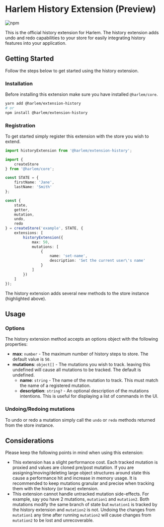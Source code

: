 # Harlem History Extension (Preview)

![npm](https://img.shields.io/npm/v/@harlem/extension-history)

This is the official history extension for Harlem. The history extension adds undo and redo capabilities to your store for easily integrating history features into your application. 

## Getting Started

Follow the steps below to get started using the history extension.

### Installation

Before installing this extension make sure you have installed `@harlem/core`.

```bash
yarn add @harlem/extension-history
# or
npm install @harlem/extension-history
```


### Registration

To get started simply register this extension with the store you wish to extend.

```typescript
import historyExtension from '@harlem/extension-history';

import {
    createStore
} from '@harlem/core';

const STATE = {
    firstName: 'Jane',
    lastName: 'Smith'
};

const {
    state,
    getter,
    mutation,
    undo,
    redo
} = createStore('example', STATE, {
    extensions: [
        historyExtension({
            max: 50,
            mutations: [
                {
                    name: 'set-name',
                    description: 'Set the current user\'s name'
                }
            ]
        })
    ]
});
```

The history extension adds several new methods to the store instance (highlighted above).


## Usage

### Options
The history extension method accepts an options object with the following properties:

- **max**: `number` - The maximum number of history steps to store. The default value is `50`.
- **mutations**: `object[]` - The mutations you wish to track. leaving this undefined will cause all mutations to be tracked. The default is undefined.
    - **name**: `string` - The name of the mutation to track. This must match the name of a registered mutation.
    - **description**: `string?` - An optional description of the mutations intentions. This is useful for displaying a list of commands in the UI.

### Undoing/Redoing mutations
To undo or redo a mutation simply call the `undo` or `redo` methods returned from the store instance.

## Considerations
Please keep the following points in mind when using this extension:

- This extension has a slight performance cost. Each tracked mutation is proxied and values are cloned pre/post mutation. If you are assigning/moving/deleting large object structures around state this cause a performance hit and increase in memory usage. It is recommended to keep mutations granular and precise when tracking them with the history (or trace) extension.
- This extension cannot handle untracked mutation side-effects. For example, say you have 2 mutations, `mutation1` and `mutation2`. Both mutations modify the same branch of state but `mutation1` is tracked by the history extension and `mutation2` is not. Undoing the changes from `mutation1` any time after running `mutation2` will cause changes from `mutation2` to be lost and unrecoverable.